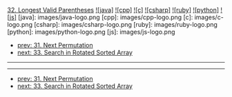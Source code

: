 [32. Longest Valid Parentheses](https://leetcode.com/problems/longest-valid-parentheses/)
[![java]](https://github.com/leetcode-study-group/leetcode-java-solutions/blob/master/032-longest-valid-parentheses.md)
[![cpp]](https://github.com/leetcode-study-group/leetcode-cpp-solutions/blob/master/032-longest-valid-parentheses.md)
[![c]](https://github.com/leetcode-study-group/leetcode-c-solutions/blob/master/032-longest-valid-parentheses.md)
[![csharp]](https://github.com/leetcode-study-group/leetcode-csharp-solutions/blob/master/032-longest-valid-parentheses.md)
[![ruby]](https://github.com/leetcode-study-group/leetcode-ruby-solutions/blob/master/032-longest-valid-parentheses.md)
[![python]](https://github.com/leetcode-study-group/leetcode-python-solutions/blob/master/032-longest-valid-parentheses.md)
[![js]](https://github.com/leetcode-study-group/leetcode-js-solutions/blob/master/032-longest-valid-parentheses.md)
[java]: images/java-logo.png
[cpp]: images/cpp-logo.png
[c]: images/c-logo.png
[csharp]: images/csharp-logo.png
[ruby]: images/ruby-logo.png
[python]: images/python-logo.png
[js]: images/js-logo.png

- [prev: 31. Next Permutation](031-next-permutation.md)
- [next: 33. Search in Rotated Sorted Array](033-search-in-rotated-sorted-array.md)

---


---

- [prev: 31. Next Permutation](031-next-permutation.md)
- [next: 33. Search in Rotated Sorted Array](033-search-in-rotated-sorted-array.md)
